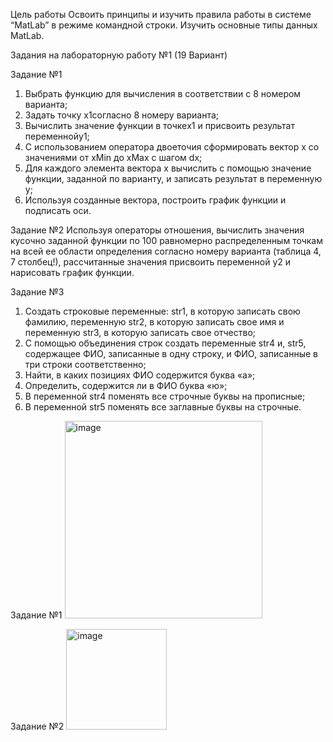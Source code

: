 Цель работы
Освоить принципы и изучить правила работы в системе “MatLab” в режиме командной строки. Изучить основные типы данных MatLab.

Задания на лабораторную работу №1 (19 Вариант)

Задание №1
1. Выбрать функцию для вычисления в соответствии с 8 номером варианта;
 2. Задать точку x1согласно 8 номеру варианта;
 3. Вычислить значение функции в точкеx1 и присвоить результат переменнойy1;
 4. С использованием оператора двоеточия сформировать вектор x со значениями от xMin до xMax с шагом dx;
 5. Для каждого элемента вектора x вычислить c помощью значение функции, заданной по варианту, и записать результат в переменную y;
 6. Используя созданные вектора, построить график функции и подписать оси.

Задание №2
 Используя операторы отношения, вычислить значения кусочно заданной функции по 100 равномерно распределенным точкам на всей ее области определения согласно номеру варианта (таблица 4, 7 столбец!), рассчитанные значения присвоить переменной y2 и нарисовать график функции.

Задание №3
 1. Создать строковые переменные: str1, в которую записать свою фамилию, переменную str2, в которую записать свое имя и переменную str3, в которую записать свое отчество;
 2. С помощью объединения строк создать переменные str4 и, str5, содержащее ФИО, записанные в одну строку, и ФИО, записанные в три строки соответственно;
 3. Найти, в каких позициях ФИО содержится буква «а»;
 4. Определить, содержится ли в ФИО буква «ю»;
 5. В переменной str4 поменять все строчные буквы на прописные;
 6. В переменной str5 поменять все заглавные буквы на строчные.

Задание №1
<img width="316" alt="image" src="https://github.com/user-attachments/assets/322ba3b5-404b-4237-90a4-f7199e7d1508">

Задание №2
<img width="161" alt="image" src="https://github.com/user-attachments/assets/329d0bfe-3c9c-4293-93ee-664b842be7f6">
